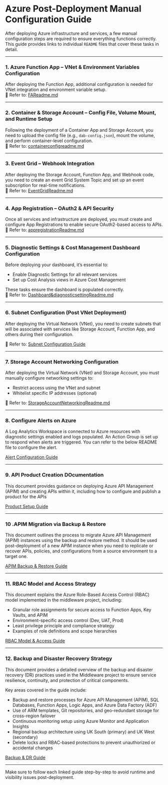 #  Azure Post-Deployment Manual Configuration Guide

After deploying Azure infrastructure and services, a few manual configuration steps are required to ensure everything functions correctly. This guide provides links to individual `README` files that cover these tasks in detail.

---

### 1. Azure Function App – VNet & Environment Variables Configuration

After deploying the Function App, additional configuration is needed for VNet integration and environment variable setup.  
📄 Refer to: [FAReadme.md](./ReadmeFile/FAReadme.md)

---

### 2. Container & Storage Account – Config File, Volume Mount, and Runtime Setup

Following the deployment of a Container App and Storage Account, you need to upload the config file (e.g., `dab-config.json`), mount the volume, and perform container-level configuration.  
📄 Refer to: [containerconfigreadme.md](./ReadmeFile/containerconfigreadme.md)

---

### 3. Event Grid – Webhook Integration

After deploying the Storage Account, Function App, and Webhook code, you need to create an event Grid System Topic and set up an event subscription for real-time notifications.  
📄 Refer to: [EventGridReadme.md](./ReadmeFile/EventGridReadme.md)

---

### 4. App Registration – OAuth2 & API Security

Once all services and infrastructure are deployed, you must create and configure App Registrations to enable secure OAuth2-based access to APIs.  
📄 Refer to: [appregistrationReadme.md](./ReadmeFile/appregistrationReadme.md)

---

### 5. Diagnostic Settings & Cost Management Dashboard Configuration

Before deploying your dashboard, it’s essential to:

- Enable Diagnostic Settings for all relevant services
- Set up Cost Analysis views in Azure Cost Management

These tasks ensure the dashboard is populated correctly.  
📄 Refer to: [Dashboard&diagnosticsettingReadme.md](./ReadmeFile/Dashboard%26diagnosticsettingReadme.md)

---

### 6.  Subnet Configuration (Post VNet Deployment)

After deploying the Virtual Network (VNet), you need to create subnets that will be associated with services like Storage Account, Function App, and others during their configuration.

📄 Refer to: [Subnet Configuration Guide](./ReadmeFile/subnetreadme.md)

---

### 7. Storage Account Networking Configuration

After deploying the Virtual Network (VNet) and Storage Account, you must manually configure networking settings to:

- Restrict access using the VNet and subnet
- Whitelist specific IP addresses (optional)

📄 Refer to: [StorageAccountNetworkingReadme.md](./ReadmeFile/StorageAccountNetworkingReadme.md)

---

### 8. Configure Alerts on Azure
A Log Analytics Workspace is connected to Azure resources with diagnostic settings enabled and logs populated. An Action Group is set up to respond when alerts are triggered.
You can refer to the below README file to configure the alert.

[Alert Configuration Guide](ReadmeFile/alertreadme.md)

---

### 9. API Product Creation DOcumentation 
This document provides guidance on deploying Azure API Management (APIM) and creating APIs within it, including how to configure and publish a product for the APIs

[Product Setup Guide](ReadmeFile/APIProductCreationReadme.md)

---

### 10 .APIM Migration via Backup & Restore

This document outlines the process to migrate Azure API Management (APIM) instances using the backup and restore method. It should be used post-deployment of a new APIM instance when you need to replicate or recover APIs, policies, and configurations from a source environment to a target one.


[APIM Backup & Restore Guide](ReadmeFile/APIMBackup&RestoreReadme.md)

---

### 11. RBAC Model and Access Strategy

This document explains the Azure Role-Based Access Control (RBAC) model implemented in the middleware project, including:
- Granular role assignments for secure access to Function Apps, Key Vaults, and APIM
- Environment-specific access control (Dev, UAT, Prod)
- Least privilege principle and compliance strategy
- Examples of role definitions and scope hierarchies

[RBAC Model & Access Guide](ReadmeFile/Rbac%20readmefile.md)

---
### 12. Backup and Disaster Recovery Strategy

This document provides a detailed overview of the backup and disaster recovery (DR) practices used in the Middleware project to ensure service resilience, continuity, and protection of critical components.

Key areas covered in the guide include:

- Backup and restore processes for Azure API Management (APIM), SQL Databases, Function Apps, Logic Apps, and Azure Data Factory (ADF)
- Use of ARM templates, Git repositories, and geo-redundant storage for cross-region failover
- Continuous monitoring setup using Azure Monitor and Application Insights
- Regional backup architecture using UK South (primary) and UK West (secondary)
- Delete locks and RBAC-based protections to prevent unauthorized or accidental changes

[Backup & DR Guide](ReadmeFile/10-backup-disaster-recovery.md)

---

Make sure to follow each linked guide step-by-step to avoid runtime and visibility issues post-deployment. 



